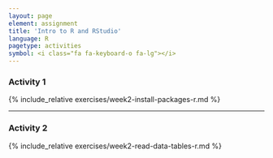 ```yaml
---
layout: page
element: assignment
title: 'Intro to R and RStudio'
language: R
pagetype: activities
symbol: <i class="fa fa-keyboard-o fa-lg"></i>
---
```


### Activity 1

{% include_relative exercises/week2-install-packages-r.md %}

---

### Activity 2

{% include_relative exercises/week2-read-data-tables-r.md %}
